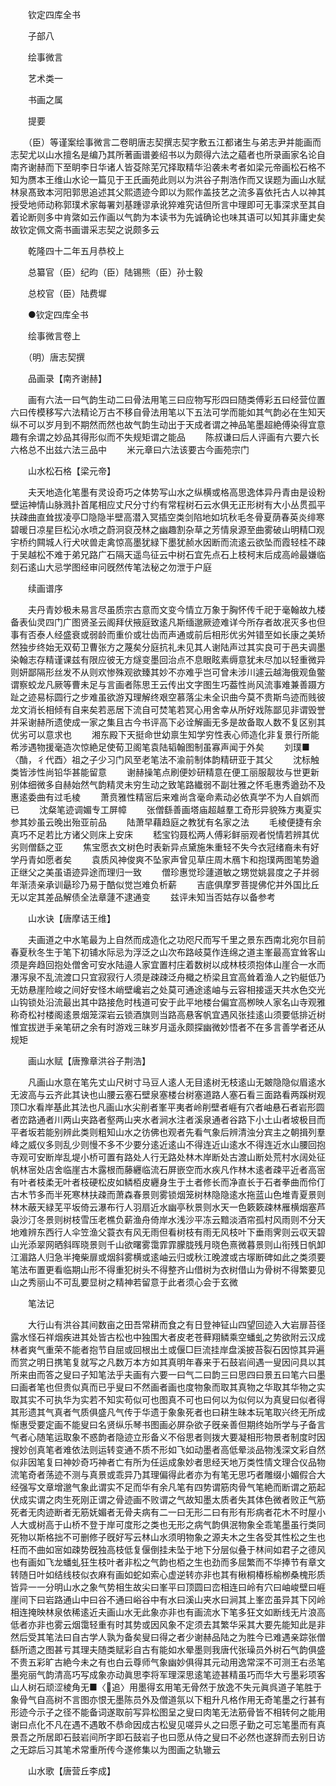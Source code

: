 <!-- { "loadSidebar": true } -->
　　钦定四库全书

　　子部八

　　绘事微言

　　艺术类一

　　书画之属

　　提要

　　（臣）等谨案绘事微言二卷眀唐志契撰志契字敷五江都诸生与弟志尹并能画而志契尤以山水擅名是编乃其所著画谱姜绍书以为颇得六法之藴者也所录画家名论自南齐谢赫而下至眀李日华诸人皆芟除芜冗择取精华沿袭未考者如梁元帝画松石格不知为赝本王维山水论一篇见于王氏画苑此则以为洪谷子荆浩作而又误题为画山水赋林泉髙致本河阳郭思追述其父熙遗迹今即以为熙作盖技艺之流多喜依托古人以神其授受地师动称郭璞术家每署刘基踵谬承讹猝难究诘但所言中理即可无事深求至其自着论断则多中肯綮如云作画以气韵为本读书为先诚确论也味其语可以知其非庸史矣故钦定佩文斋书画谱采志契之说颇多云

　　乾隆四十二年五月恭校上

　　总纂官（臣）纪昀（臣）陆锡熊（臣）孙士毅

　　总校官（臣）陆费墀

　　●钦定四库全书

　　绘事微言卷上

　　（明）唐志契撰

　　品画录【南齐谢赫】

　　画有六法一曰气韵生动二曰骨法用笔三曰应物写形四曰随类傅彩五曰经营位置六曰传模移写六法精论万古不移自骨法用笔以下五法可学而能如其气韵必在生知天纵不可以岁月到不期然而然也故气韵生动出于天成者谓之神品笔墨超絶傅染得宜意趣有余谓之妙品其得形似而不失规矩谓之能品
　　陈叔谦曰后人评画有六要六长六格总不出兹六法三品中
　　米元章曰六法该要古今画苑宗门

　　山水松石格【梁元帝】

　　夫天地造化笔墨有灵设奇巧之体势写山水之纵横或格高思逸体异丹青由是设粉壁运神情山脉溅扑首尾相应丈尺分寸约有常程树石云水俱无正形树有大小丛贯孤平扶疎曲直耸拔凌亭□隐隐半壁高潜入冥插空类剑陷地如坑秋毛冬骨夏荫春英炎绯寒碧暖日凉星巨松沁水喷之蔚泂裒茂林之幽趣割杂草之芳情泉源至曲雾破山明精□观宇桥约闗城人行犬吠兽走禽惊高墨犹緑下墨犹赪水因断而流逺云欲坠而霞轻桂不疎于吴越松不难于弟兄路广石隔天遥鸟征云中树石宜先点石上枝柯末后成高岭最嫌临刻石逺山大忌学图经审问旣然传笔法秘之勿泄于户庭

　　续画谱序

　　夫丹青妙极未易言尽虽质宗古意而文变今情立万象于胸怀传千祀于毫翰故九楼备表仙灵四门广图贤圣云阁拜伏掖庭致逺凡斯缅邈厥迹难详今所存者故冺灭多也但事有否泰人经盛衰或弱龄而重价或壮齿而声通或前后相形优劣舛错至如长康之美矫然独步终始无双荀卫曹张方之蔑矣分庭抗礼未见其人谢陆声过其实良可于邑夫调墨染翰志存精谨课兹有限应彼无方燧变墨回治点不息眼眩素缛意犹未尽加以轻重微异则妍鄙隔形丝发不从则欢惨殊观欲臻其妙不亦难乎岂可曾未涉川遽云越海俄观鱼鳖谓察蛟龙凡厥等曹未足与言画者陈思王云传出文字图生巧葢性尚风流事难兼善蹑方趾之迹易标圆行之步难虽欲游刄理解终艰空慕落尘未全识曲今莫不贵斯鸟迹而贱彼龙文消长相倾有自来矣若恶居下流自可焚笔若冥心用舍幸从所好戏陈鄙见非谓毁誉并采谢赫所遗使成一家之集且古今书评高下必诠解画无多是故备取人数不复区别其优劣可以意求也
　　湘东殿下天挺命世幼禀生知学穷性表心师造化非复景行所能希涉遇物援毫造次惊絶足使荀卫阁笔袁陆韬翰图制虽寡声闻于外矣
　　刘璞■〈酳，彳代酉〉祖之子少习门风至老笔法不渝前制体韵精研亚于其父
　　沈标触类皆涉性尚铅华甚能留意
　　谢赫操笔点刷便妙研精意在便工丽服靓妆与世更新别体细微多自赫始然气韵精灵未穷生动之致笔路纎弱不副壮雅之怀毛惠秀遒劲不及惠逺委曲有过毛棱
　　萧贲雅性精宻后来难尚含毫命素动必依真学不为人自娯而已
　　沈粲笔迹调媚专工屏幛
　　张僧繇善画塔庙超越羣工奇形异貌殊方夷夏实参其妙虽云晚出殆亚前品
　　陆萧早藉趋庭之教犹有名家之法
　　毛棱便捷有余真巧不足若比方诸父则床上安床
　　嵇宝钧聂松两人傅彩鲜丽观者悦情若辨其优劣则僧繇之亚
　　焦宝愿衣文树色时表新异点黛施朱重轻不失今衣冠绪裔未有好学丹青如愿者矣
　　袁质风神俊爽不坠家声曾见草庄周木鴈卞和抱璞两图笔势遒正继父之美虽语迹异途而理归一致
　　僧珍惠觉珍蘧道敏之甥觉姚昙度之子并弱年渐渍亲承训朂珍乃易于酷似觉岂难负析薪
　　吉底俱摩罗菩提佛佗并外国比丘无以定其差品解债全法章蘧不逮通变
　　兹评未知当否姑存以备参考

　　山水诀【唐摩诘王维】

　　夫画道之中水笔最为上自然而成造化之功咫尺而写千里之景东西南北宛尔目前春夏秋冬生于笔下初铺水际忌为浮泛之山次布路岐莫作连绵之道主峯最高宜耸客山须是奔趋回抱处僧舍可安水陆邉人家宜置村庄着数树以成林枝须抱体山崖合一水而瀑泻泉不乱流渡口只宜寂寂行人须是疎疎泛舟檝之桥梁且宜高耸着渔人之钓艇低乃无妨悬崖险峻之间好安怪木峭壁巉岩之处莫可通途逺岫与云容相接遥天共水色交光山钩锁处沿流最出其中路接危时栈道可安于此平地楼台偏宜高栁映人家名山寺观雅称奇松衬楼阁逺景烟笼深岩云锁酒旗则当路高悬客帆宜遇风张挂逺山须要低排近树惟宜拔迸手亲笔研之余有时游戏三昧岁月遥永颇探幽微妙悟者不在多言善学者还从规矩

　　画山水赋【唐豫章洪谷子荆浩】

　　凡画山水意在笔先丈山尺树寸马豆人逺人无目逺树无枝逺山无皴隐隐似眉逺水无波高与云齐此其诀也山腰云塞石壁泉塞楼台树塞道路人塞石看三面路看两蹊树观顶□水看岸基此其法也凡画山水尖削者峯平夷者岭削壁者崕有穴者岫悬石者岩形圆者峦路通者川两山夹路者壑两山夹水者涧水注者溪泉通者谷路下小土山者坡极目而平者坂若能别辨此类则粗知山水之彷佛也观者先看气象后辨清浊分宾主之朝揖列羣峰之威仪多则乱少则慢不多不少要分逺近逺山不得连近山逺水不得连近水山腰回抱寺观可安断岸乱堤小桥可置有路处人行无路处林木岸断处古渡山断处荒村水阔处征帆林宻处店舍临崖古木露根而藤纒临流石屏嵌空而水疾凡作林木逺者疎平近者高宻有叶者枝柔无叶者枝硬松皮如鳞栢皮纒身生于土者修长而净直长于石者拳曲而伶仃古木节多而半死寒林扶疎而萧森春景则雾锁烟笼树林隐隐逺水拖蓝山色堆青夏景则林木蔽天緑芜平坂倚云瀑布行人羽扇近水幽亭秋景则水天一色簌簌疎林雁横烟塞芦袅沙汀冬景则树枝雪压老樵负薪渔舟倚岸水浅沙平冻云黯淡酒帘孤村风雨则不分天地难辨东西行人伞笠渔父蓑衣有风无雨但看树枝有雨无风枝叶下垂雨霁则云収天碧山光添翠网晒斜晖晓景则千山欲曙雾霭霏霏朦胧残月晓色熹微暮景则山衔残日帆卸江湄路人归急半掩柴扉或烟斜雾横或逺岫云归或秋江晚渡或古塜断碑如此之类须要笔法布置更看临期山形不得重犯树头不得整齐山借树为衣树借山为骨树不得繁要见山之秀丽山不可乱要显树之精神若留意于此者须心会于玄微

　　笔法记

　　大行山有洪谷其间数亩之田吾常耕而食之有日登神钲山四望回迹入大岩扉苔径露水怪石祥烟疾进其处皆古松也中独围大者皮老苍藓翔鳞乘空蟠虬之势欲附云汉成林者爽气重荣不能者抱节自屈或回根出土或偃□巨流挂岸盘溪披苔裂石因惊其异遍而赏之明日携笔复就写之凡数万本方如其真明年春来于石鼓岩间遇一叟因问具以其所来由而答之叟曰子知笔法乎夫画有六要一曰气二曰韵三曰思四曰景五曰笔六曰墨曰画者笔也但贵似真而已乎叟曰不然画者画也度物象而取其真物之华取其华物之实取其实不可执华为实若不知实苟似可也图真不可也曰何以为似何以为真叟曰似者得其形遗其气真者气质俱盛凡气传于华遗于象象死者也曰耕生昧本玩笔取兴终无所成惭惠受要定画不能叟曰名贤纵乐琴书图画必屏杂欲子旣亲善但期终始所学与子备言气者心随笔运取象不惑韵者隐迹立形备义不俗思者则拨大要凝相形物景者制度时因搜妙创真笔者难依法则运转变通不质不形如飞如动墨者高低晕淡品物浅深文彩自然似非因笔复曰神妙奇巧神者亡有所为任运成象妙者思经天地万类性情文理合仪品物流笔奇者荡迹不测与真景或乖异乃其理偏得此者亦为有笔无思巧者雕缀小媚假合大经强写文章增邈气象此谓实不足而华有余凡笔有四势谓筋肉骨气笔絶而断谓之筋起伏成实谓之肉生死刚正谓之骨迹画不败谓之气故知墨太质者失其体色微者败正气筋死者无肉迹断者无筋妩媚者无骨夫病有二一曰无形二曰有形有形病者花木不时屋小人大或树高于山桥不登于岸可度形之类也无形之病气韵俱泯物象全乖笔墨虽行类同死物以斯格拙不可删修子旣好写云林山水须明物象之源夫木之生各受其性松之生也枉而不曲如宻如疎势旣独高枝低复偃倒挂未坠于地下分层似叠于林间如君子之德风也有画如飞龙蟠虬狂生枝叶者非松之气韵也栢之生也劲而多屈繁而不华捧节有章文转随日叶如结线枝似衣麻有画如蛇如索心虚逆转亦非也其有楸桐椿栎榆栁桑槐形质皆异一一分明山水之象气势相生故尖曰峯平曰顶圆曰峦相连曰岭有穴曰岫峻壁曰崕崖间下曰岩路通山中曰谷不通曰峪谷中有水曰溪山夹水曰涧其上峯峦虽异其下冈岭相连掩映林泉依稀逺近夫画山水无此象亦非也有画流水下笔多狂文如断线无片浪高低者亦非也雾云烟霭轻重有时其势或因风象不定须去其繁华采其大要先能知此是非然后受其笔法曰自古学人孰为备矣叟曰得之者少谢赫品陆之为胜今已难遇亲踪张僧繇所遗之图甚亏其理夫随类赋彩自古有能如水晕墨则我唐代张璪员外树石气韵俱盛不贵五彩旷古絶今未之有也白云尊师气象幽妙俱得其元动用逸常深不可测王右丞笔墨宛丽气韵清高巧写成象亦动眞思李将军理深思逺笔迹甚精虽巧而华大亏墨彩项客山人树石顽涩棱角无■〈追〉用墨得玄用笔无骨然于放逸不失元眞呉道子笔胜于象骨气自高树不言图亦恨无墨陈员外及僧道氛以下粗升凡格作用无奇笔墨之行甚有形迹今示子之径不能备词遂取前写异松图呈之叟曰肉笔无法筋骨皆不相转何之能用谢曰点化不凡在遇不遇敢不恭命因成古松叟见嗟异乆之曰愿子勤之可忘笔墨而有真景吾之所居即石鼓岩间所字即石鼓岩子也曰愿从侍之叟曰不必然也遂辞而去别日访之无踪后习其笔术常重所传今遂修集以为图画之轨辙云

　　山水歌【唐营丘李成】

